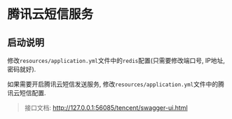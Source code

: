 # 腾讯云短信服务

## 启动说明

修改`resources/application.yml`文件中的`redis`配置(只需要修改端口号, IP地址, 密码就好).

如果需要开启腾讯云短信发送服务, 修改`resources/application.yml`文件中的腾讯云短信配置.

> 接口文档: http://127.0.0.1:56085/tencent/swagger-ui.html
